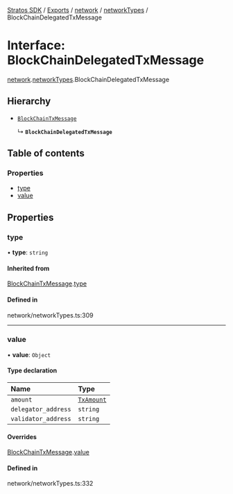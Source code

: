 [Stratos SDK](../README.md) / [Exports](../modules.md) / [network](../modules/network.md) / [networkTypes](../modules/network.networkTypes.md) / BlockChainDelegatedTxMessage

# Interface: BlockChainDelegatedTxMessage

[network](../modules/network.md).[networkTypes](../modules/network.networkTypes.md).BlockChainDelegatedTxMessage

## Hierarchy

- [`BlockChainTxMessage`](network.networkTypes.BlockChainTxMessage.md)

  ↳ **`BlockChainDelegatedTxMessage`**

## Table of contents

### Properties

- [type](network.networkTypes.BlockChainDelegatedTxMessage.md#type)
- [value](network.networkTypes.BlockChainDelegatedTxMessage.md#value)

## Properties

### type

• **type**: `string`

#### Inherited from

[BlockChainTxMessage](network.networkTypes.BlockChainTxMessage.md).[type](network.networkTypes.BlockChainTxMessage.md#type)

#### Defined in

network/networkTypes.ts:309

___

### value

• **value**: `Object`

#### Type declaration

| Name | Type |
| :------ | :------ |
| `amount` | [`TxAmount`](network.networkTypes.TxAmount.md) |
| `delegator_address` | `string` |
| `validator_address` | `string` |

#### Overrides

[BlockChainTxMessage](network.networkTypes.BlockChainTxMessage.md).[value](network.networkTypes.BlockChainTxMessage.md#value)

#### Defined in

network/networkTypes.ts:332
